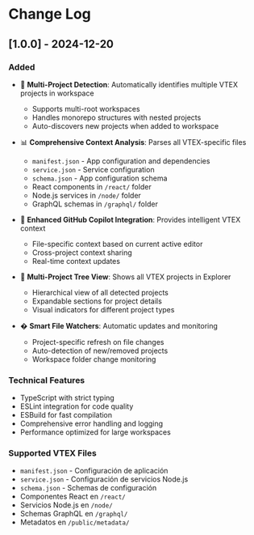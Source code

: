 # Change Log

## [1.0.0] - 2024-12-20

### Added
- 🎯 **Multi-Project Detection**: Automatically identifies multiple VTEX projects in workspace
  - Supports multi-root workspaces
  - Handles monorepo structures with nested projects
  - Auto-discovers new projects when added to workspace

- 📊 **Comprehensive Context Analysis**: Parses all VTEX-specific files
  - `manifest.json` - App configuration and dependencies
  - `service.json` - Service configuration
  - `schema.json` - App configuration schema
  - React components in `/react/` folder
  - Node.js services in `/node/` folder
  - GraphQL schemas in `/graphql/` folder

- 🧩 **Enhanced GitHub Copilot Integration**: Provides intelligent VTEX context
  - File-specific context based on current active editor
  - Cross-project context sharing
  - Real-time context updates

- 🌳 **Multi-Project Tree View**: Shows all VTEX projects in Explorer
  - Hierarchical view of all detected projects
  - Expandable sections for project details
  - Visual indicators for different project types

- � **Smart File Watchers**: Automatic updates and monitoring
  - Project-specific refresh on file changes
  - Auto-detection of new/removed projects
  - Workspace folder change monitoring

### Technical Features
- TypeScript with strict typing
- ESLint integration for code quality
- ESBuild for fast compilation
- Comprehensive error handling and logging
- Performance optimized for large workspaces

### Supported VTEX Files
- `manifest.json` - Configuración de aplicación
- `service.json` - Configuración de servicios Node.js  
- `schema.json` - Schemas de configuración
- Componentes React en `/react/`
- Servicios Node.js en `/node/`
- Schemas GraphQL en `/graphql/`
- Metadatos en `/public/metadata/`